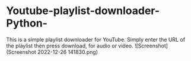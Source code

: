# Youtube-playlist-downloader-Python-
This is a simple playlist downloader for YouTube. Simply enter the URL of the playlist then press download, for audio or video.
![Screenshot](Screenshot 2022-12-26 141830.png)
